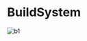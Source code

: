 # BuildSystem

![b1](https://user-images.githubusercontent.com/94134588/206933308-c900ed56-d563-4348-92b0-ac126e8a9a83.png)
